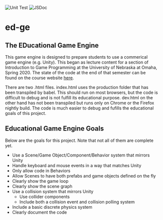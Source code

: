 
![Unit Test](https://github.com/ed-ge/ed-ge/workflows/Unit%20Test/badge.svg)
![JSDoc](https://github.com/ed-ge/ed-ge/workflows/JSDoc/badge.svg?branch=master)
# ed-ge

## The EDucational Game Engine

This game engine is designed to prepare students to use a commerical game engine (e.g. Unity). This began as lecture content for a section of Introduction to Game Programming at the University of Nebraska at Omaha, Spring 2020. The state of the code at the end of that semester can be found on the course website [here](https://github.com/CS2510/Spring2020/blob/9199e8ac636461a5a59acff09f5dee9c91b3ddf5/ed-ge-master.zip).

There are two .html files. index.html uses the production folder that has been transpiled by babel. This should run on most browsers, but the code is difficult to debug and is not fulfill its educational purpose. dev.html on the other hand has not been transpiled but runs only on Chrome or the Firefox nightly build. The code is much easier to debug and fufills the educational goals of this project.

## Educational Game Engine Goals

Below are the goals for this project. Note that not all of them are complete yet.

* Use a Scene/Game Object/Component/Behavior system that mirrors Unity
* Handle keyboard and mouse events in a way that matches Unity
* Only allow code in Behaviors
* Allow Scenes to have both prefabs and game objects defined on the fly
* Clearly show the game loop
* Clearly show the scene graph
* Use a collision system that mirrors Unity
    * Use collider components
    * Include both a collision event and collision polling system
* Include a basic discrete physics system
* Clearly document the code
